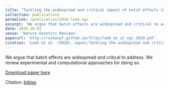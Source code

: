 ```yaml
---
title: "Tackling the widespread and critical impact of batch effects in high-throughput data"
collection: publications
permalink: /publication/2010-leek-ngr
excerpt: 'We argue that batch effects are widespread and critical to address.  We review experimental and computational approaches for doing so.'
date: 2010-10-01
venue: 'Nature Genetics Reviews'
paperurl: 'http://rscharpf.github.io/files/leek_et_al_ngr_2010.pdf'
citation: 'Leek et al. (2010). &quot;Tackling the widespread and critical impact of batch effects in high-throughput data.&quot; <i>Nature Genetics Reviews</i>. 11(10).'
---
```


We argue that batch effects are widespread and critical to address.  We review experimental and computational approaches for doing so.

[Download paper here](http://rscharpf.github.io/files/leek_et_al_ngr_2010.pdf)

Citation: [bibtex](leek_ngr2010.bib)
